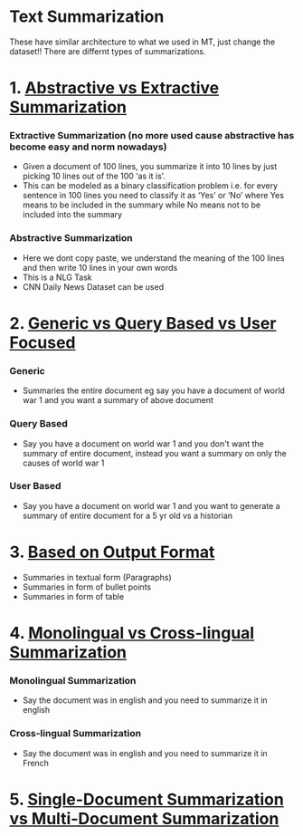 # Text Summarization

These have similar architecture to what we used in MT, just change the dataset!! There are differnt types of summarizations.

# 1. <ins> Abstractive vs Extractive Summarization </ins>

### Extractive Summarization (no more used cause abstractive has become easy and norm nowadays)
- Given a document of 100 lines, you summarize it into 10 lines by just picking 10 lines out of the 100 ‘as it is’.
- This can be modeled as a binary classification problem i.e. for every sentence in 100 lines you need to classify it as ‘Yes’ or ‘No’ where Yes means to be included in the summary while No means not to be included into the summary

### Abstractive Summarization
- Here we dont copy paste, we understand the meaning of the 100 lines and then write 10 lines in your own words
- This is a NLG Task
- CNN Daily News Dataset can be used

# 2. <ins> Generic vs Query Based vs User Focused </ins>

### Generic 
- Summaries the entire document eg say you have a document of world war 1 and you want a summary of above document

### Query Based
- Say you have a document on world war 1 and you don't want the summary of entire document, instead you want a summary on only the causes of world war 1

### User Based
- Say you have a document on world war 1 and you want to generate a summary of entire document for a 5 yr old vs a historian

# 3. <ins> Based on Output Format </ins>
- Summaries in textual form (Paragraphs)
- Summaries in form of bullet points
- Summaries in form of table


# 4. <ins> Monolingual vs Cross-lingual Summarization </ins>

### Monolingual Summarization
- Say the document was in english and you need to summarize it in english

### Cross-lingual Summarization
- Say the document was in english and you need to summarize it in French


# 5. <ins> Single-Document Summarization vs Multi-Document Summarization </ins>
